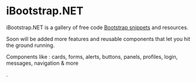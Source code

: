 # iBootstrap.NET

iBootstrap.NET is a gallery of free code [Bootstrap snippets](http://ibootstrap.net/) and resources.
    
Soon will be added more features and reusable components that let you hit the ground running.
    
Components like : cards, forms, alerts, buttons, panels, profiles, login, messages, navigation & more
    
.
